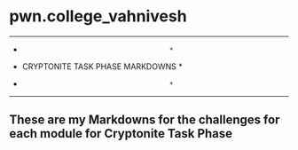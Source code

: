 # pwn.college_vahnivesh

********************************************
*                                          *
* CRYPTONITE TASK PHASE MARKDOWNS         *
*                                          *
********************************************


## These are my Markdowns for the challenges for each module for Cryptonite Task Phase
